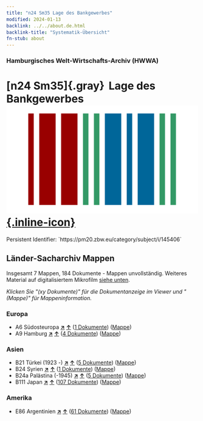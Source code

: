 ```yaml
---
title: "n24 Sm35 Lage des Bankgewerbes"
modified: 2024-01-13
backlink: ../../about.de.html
backlink-title: "Systematik-Übersicht"
fn-stub: about
---
```


### Hamburgisches Welt-Wirtschafts-Archiv (HWWA)

# [n24 Sm35]{.gray}&#8201; Lage des Bankgewerbes &#160; [![Wikidata](/images/Wikidata-logo.svg "Wikidata"){.inline-icon}](http://www.wikidata.org/entity/Q104711057)

<div class="hint">Persistent Identifier: `https://pm20.zbw.eu/category/subject/i/145406`</div>







## Länder-Sacharchiv Mappen






Insgesamt 7 Mappen, 184 Dokumente - Mappen unvollständig. Weiteres Material auf digitalisiertem Mikrofilm [siehe unten](#filmsections).

_Klicken Sie "(xy Dokumente)" für die Dokumentanzeige im Viewer und "(Mappe)" für Mappeninformation._




### Europa

- A6 Südosteuropa [**&nearr;**](../../../geo/i/140900/about.de.html "Südosteuropa (alle Mappen)") [**&uarr;**](../../../geo/about.de.html#A6 "Ländersystematik") (<a href="https://pm20.zbw.eu/iiifview/folder/sh/140900,145406" title="über: Südosteuropa : Lage des Bankgewerbes" target="_blank">1 Dokumente</a>) ([Mappe](../../../../folder/sh/1409xx/140900/1454xx/145406/about.de.html))
- A9 Hamburg [**&nearr;**](../../../geo/i/140905/about.de.html "Hamburg (alle Mappen)") [**&uarr;**](../../../geo/about.de.html#A9 "Ländersystematik") (<a href="https://pm20.zbw.eu/iiifview/folder/sh/140905,145406" title="über: Hamburg : Lage des Bankgewerbes" target="_blank">4 Dokumente</a>) ([Mappe](../../../../folder/sh/1409xx/140905/1454xx/145406/about.de.html))

### Asien

- B21 Türkei (1923 -) [**&nearr;**](../../../geo/i/141111/about.de.html "Türkei (1923 -) (alle Mappen)") [**&uarr;**](../../../geo/about.de.html#B21 "Ländersystematik") (<a href="https://pm20.zbw.eu/iiifview/folder/sh/141111,145406" title="über: Türkei (1923 -) : Lage des Bankgewerbes" target="_blank">5 Dokumente</a>) ([Mappe](../../../../folder/sh/1411xx/141111/1454xx/145406/about.de.html))
- B24 Syrien [**&nearr;**](../../../geo/i/141114/about.de.html "Syrien (alle Mappen)") [**&uarr;**](../../../geo/about.de.html#B24 "Ländersystematik") (<a href="https://pm20.zbw.eu/iiifview/folder/sh/141114,145406" title="über: Syrien : Lage des Bankgewerbes" target="_blank">1 Dokumente</a>) ([Mappe](../../../../folder/sh/1411xx/141114/1454xx/145406/about.de.html))
- B24a Palästina (-1945) [**&nearr;**](../../../geo/i/141115/about.de.html "Palästina (-1945) (alle Mappen)") [**&uarr;**](../../../geo/about.de.html#B24a "Ländersystematik") (<a href="https://pm20.zbw.eu/iiifview/folder/sh/141115,145406" title="über: Palästina (-1945) : Lage des Bankgewerbes" target="_blank">5 Dokumente</a>) ([Mappe](../../../../folder/sh/1411xx/141115/1454xx/145406/about.de.html))
- B111 Japan [**&nearr;**](../../../geo/i/141272/about.de.html "Japan (alle Mappen)") [**&uarr;**](../../../geo/about.de.html#B111 "Ländersystematik") (<a href="https://pm20.zbw.eu/iiifview/folder/sh/141272,145406" title="über: Japan : Lage des Bankgewerbes" target="_blank">107 Dokumente</a>) ([Mappe](../../../../folder/sh/1412xx/141272/1454xx/145406/about.de.html))

### Amerika

- E86 Argentinien [**&nearr;**](../../../geo/i/141692/about.de.html "Argentinien (alle Mappen)") [**&uarr;**](../../../geo/about.de.html#E86 "Ländersystematik") (<a href="https://pm20.zbw.eu/iiifview/folder/sh/141692,145406" title="über: Argentinien : Lage des Bankgewerbes" target="_blank">61 Dokumente</a>) ([Mappe](../../../../folder/sh/1416xx/141692/1454xx/145406/about.de.html))



<a id="filmsections" />













